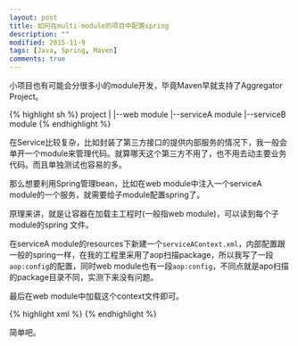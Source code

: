 ```yaml
---
layout: post
title: 如何在multi-module的项目中配置spring
description: ""
modified: 2015-11-9
tags: [Java, Spring, Maven]
comments: true
---
```


小项目也有可能会分很多小的module开发，毕竟Maven早就支持了Aggregator Project。

{% highlight sh %}
project
|
|--web module
|--serviceA module
|--serviceB module
{% endhighlight %}

在Service比较复杂，比如封装了第三方接口的提供内部服务的情况下，我一般会单开一个module来管理代码。就算哪天这个第三方不用了，也不用去动主要业务代码。而且单独测试也容易的多。

那么想要利用Spring管理bean，比如在web module中注入一个serviceA module的一个服务，就需要给子module配置spring了。

原理来讲，就是让容器在加载主工程时(一般指web module)，可以读到每个子module的spring 文件。

在serviceA module的resources下新建一个`serviceAContext.xml`，内部配置跟一般的spring一样，在我的工程里采用了aop扫描package，所以我写了一段`aop:config`的配置，同时web module也有一段`aop:config`，不同点就是apo扫描的package目录不同，实测下来没有问题。

最后在web module中加载这个context文件即可。

{% highlight xml %}
<import resource="classpath*:serviceAContext.xml" />
{% endhighlight %}

简单吧。